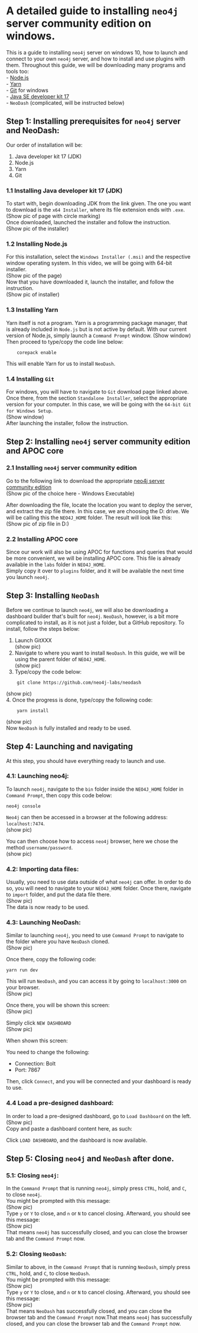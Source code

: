 # A detailed guide to installing `neo4j` server community edition on windows.
This is a guide to installing `neo4j` server on windows 10, how to launch and connect to your own `neo4j` server, and how to install and use plugins with them. Throughout this guide, we will be downloading many programs and tools too:  
    - [Node.js](https://nodejs.org/en/download/)  
        -     [Yarn](https://yarnpkg.com/getting-started/install)  
    - [Git](https://git-scm.com/download/win) for windows  
    - [Java SE developer kit 17](https://www.oracle.com/java/technologies/downloads/#jdk17-windows)   
    - `NeoDash` (complicated, will be instructed below)

## Step 1: Installing prerequisites for `neo4j` server and NeoDash:
Our order of installation will be:  
1. Java developer kit 17 (JDK)   
2. Node.js  
3. Yarn  
4. Git  

### 1.1 Installing Java developer kit 17 (JDK) 
To start with, begin downloading JDK from the link given. The one you want to download is the `x64 Installer`, where its file extension ends with `.exe`.   
(Show pic of page with circle marking)  
Once downloaded, launched the installer and follow the instruction.   
(Show pic of the installer)  

### 1.2 Installing Node.js 
For this installation, select the `Windows Installer (.msi)` and the respective window operating system. In this video, we will be going with 64-bit installer.  
(Show pic of the page)  
Now that you have downloaded it, launch the installer, and follow the instruction.  
(Show pic of installer)  

### 1.3 Installing Yarn
Yarn itself is not a program. Yarn is a programming package manager, that is already included in `Node.js` but is not active by default. With our current version of Node.js, simply launch a `Command Prompt` window. 
(Show window)  
Then proceed to type/copy the code line below: 
``` 
    corepack enable
```
This will enable Yarn for us to install `NeoDash`. 


### 1.4 Installing `Git`
For windows, you will have to navigate to `Git` download page linked above. Once there, from the section `Standalone Installer`, select the appropriate version for your computer. In this case, we will be going with the `64-bit Git for Windows Setup`.  
(Show window)  
After launching the installer, follow the instruction. 

## Step 2: Installing `neo4j` server community edition and APOC core 
### 2.1 Installing `neo4j` server community edition 
Go to the following link to download the appropriate [neo4j server community edition](https://neo4j.com/download-center/#community)  
(Show pic of the choice here - Windows Executable)  

After downloading the file, locate the location you want to deploy the server, and extract the zip file there. In this case, we are choosing the D: drive. We will be calling this the `NEO4J_HOME` folder. The result will look like this:  
(Show pic of zip file in D:)  

### 2.2 Installing APOC core 
Since our work will also be using APOC for functions and queries that would be more convenient, we will be installing APOC core. This file is already available in the `labs` folder in `NEO4J_HOME`.  
Simply copy it over to `plugins` folder, and it will be available the next time you launch `neo4j`. 

## Step 3: Installing `NeoDash`
Before we continue to launch `neo4j`, we will also be downloading a dashboard builder that's built for `neo4j`. `NeoDash`, however, is a bit more complicated to install, as it is not just a folder, but a GitHub repository. To install, follow the steps below:  
1. Launch GitXXX  
(show pic)  
2. Navigate to where you want to install `NeoDash`. In this guide, we will be using the parent folder of `NEO4J_HOME`.   
(show pic)  
3. Type/copy the code below:
```
    git clone https://github.com/neo4j-labs/neodash 
```  
(show pic)  
4. Once the progress is done, type/copy the following code:  
```
    yarn install
```
(show pic)  
Now `NeoDash` is fully installed and ready to be used.

## Step 4: Launching and navigating
At this step, you should have everything ready to launch and use.

### 4.1: Launching neo4j:
To launch `neo4j`, navigate to the `bin` folder inside the `NEO4J_HOME` folder in `Command Prompt`, then copy this code below:  
``` 
neo4j console
```  

`Neo4j` can then be accessed in a browser at the following address: `localhost:7474`.  
(show pic)  

You can then choose how to access `neo4j` browser, here we chose the method `username/password`.  
(show pic)  

### 4.2: Importing data files:
Usually, you need to use data outside of what `neo4j` can offer. In order to do so, you will need to navigate to your `NEO4J_HOME` folder. Once there, navigate to `import` folder, and put the data file there.   
(Show pic)  
The data is now ready to be used.

### 4.3: Launching NeoDash:
Similar to launching `neo4j`, you need to use `Command Prompt` to navigate to the folder where you have `NeoDash` cloned.  
(Show pic)

Once there, copy the following code:  
``` 
yarn run dev
```  

This will run `NeoDash`, and you can access it by going to `localhost:3000` on your browser.   
(Show pic)

Once there, you will be shown this screen:  
(Show pic)

Simply click `NEW DASHBOARD`  
(Show pic)

When shown this screen:  

You need to change the following:
- Connection: Bolt
- Port: 7867

Then, click `Connect`, and you will be connected and your dashboard is ready to use.

### 4.4 Load a pre-designed dashboard:

In order to load a pre-designed dashboard, go to `Load Dashboard` on the left.  
(Show pic)  
Copy and paste a dashboard content here, as such:   

Click `LOAD DASHBOARD`, and the dashboard is now available.

## Step 5: Closing `neo4j` and `NeoDash` after done.

### 5.1: Closing `neo4j`:
In the `Command Prompt` that is running `neo4j`, simply press `CTRL`, hold, and `C`, to close `neo4j`.  
You might be prompted with this message:  
(Show pic)  
Type `y` or `Y` to close, and `n` or `N` to cancel closing. Afterward, you should see this message:  
(Show pic)  
That means `neo4j` has successfully closed, and you can close the browser tab and the `Command Prompt` now.

### 5.2: Closing `NeoDash`:
Similar to above, in the `Command Prompt` that is running `NeoDash`, simply press `CTRL`, hold, and `C`, to close `NeoDash`.  
You might be prompted with this message:  
(Show pic)  
Type `y` or `Y` to close, and `n` or `N` to cancel closing. Afterward, you should see this message:  
(Show pic)   
That means `NeoDash` has successfully closed, and you can close the browser tab and the `Command Prompt` now.That means `neo4j` has successfully closed, and you can close the browser tab and the `Command Prompt` now.
